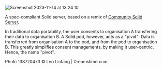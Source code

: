 ![Screenshot 2023-11-14 at 13 24 10](https://github.com/solid-contrib/pivot/assets/408412/5912f17c-1524-4667-9fa1-6f043697769a)

A spec-compliant Solid server, based on a remix of [Community Solid Server](https://github.com/CommunitySolidServer/CommunitySolidServer).

In traditional data portability, the user consents to organisation A transfering their data to organisation B.
A Solid pod, however, acts as a "pivot": Data is transferred from organisation A to the pod, and from the pod to organisation B.
This greatly simplifies consent managements, by making it user-centric. Hence, the name "pivot".

Photo 138720473 © Leo Lintang | Dreamstime.com
